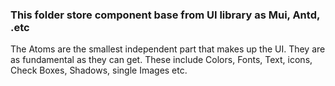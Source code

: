 ### This folder store component base from UI library as Mui, Antd, .etc

The Atoms are the smallest independent part that makes up the UI. They are as fundamental as they can get. These include Colors, Fonts, Text, icons, Check Boxes, Shadows, single Images etc.